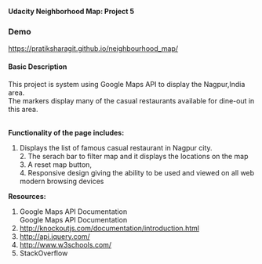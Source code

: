 <strong>Udacity Neighborhood Map: Project 5</strong><br/>

### Demo
https://pratiksharagit.github.io/neighbourhood_map/

#### Basic Description
This project is system using Google Maps API to display the Nagpur,India area.<br/>
The markers display many of the casual restaurants available for dine-out in this area. <br/>
<br/>

<strong>Functionality of the page includes:</strong> <br/> 
  1. Displays the list of famous casual restaurant in Nagpur city.<br/> 
	2. The serach bar to filter map and it displays the locations on the map<br/>
	3. A reset map button, <br/>
	4. Responsive design giving the ability to be used and viewed on all web modern browsing devices<br/>

<strong>Resources:</strong><br/>
1. Google Maps API Documentation<br/>Google Maps API Documentation
2. http://knockoutjs.com/documentation/introduction.html<br/>
3. http://api.jquery.com/<br/>
4. http://www.w3schools.com/<br/>
5. StackOverflow 

